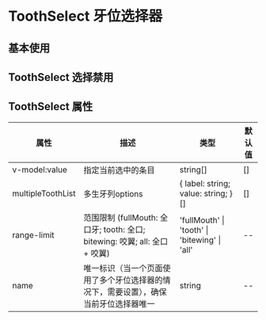 <script setup>
import demo from './demo.vue'
import Disabled from './disabled.vue'

</script>

# ToothSelect 牙位选择器

## 基本使用

<Preview comp-name="ToothSelect" demo-name="demo">
  <demo />
</Preview>

## ToothSelect 选择禁用

<Preview comp-name="ToothSelect" demo-name="disabled">
  <Disabled />
</Preview>

## ToothSelect 属性

| 属性 | 描述 | 类型 | 默认值 |
| ---- | ---- | ---- | ---- |
| v-model:value | 指定当前选中的条目 | string[] | [] |
| multipleToothList | 多生牙列options | { label: string; value: string; }[] | [] |
| range-limit | 范围限制 (fullMouth: 全口牙; tooth: 全口; bitewing: 咬翼; all: 全口 + 咬翼) | 'fullMouth' \| 'tooth' \| 'bitewing' \| 'all' | -- |
| name | 唯一标识（当一个页面使用了多个牙位选择器的情况下，需要设置），确保当前牙位选择器唯一 | string | -- |

